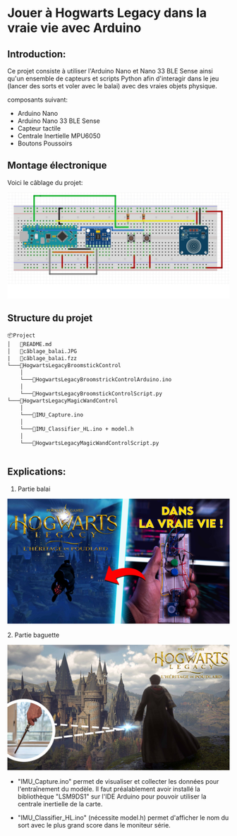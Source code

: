 # Jouer à Hogwarts Legacy dans la vraie vie avec Arduino

## Introduction: 
Ce projet consiste à utiliser l'Arduino Nano et Nano 33 BLE Sense ainsi qu'un ensemble de capteurs et scripts Python afin d'interagir dans le jeu (lancer des sorts et voler avec le balai) avec des vraies objets physique.

composants suivant:
* Arduino Nano
* Arduino Nano 33 BLE Sense
* Capteur tactile
* Centrale Inertielle MPU6050
* Boutons Poussoirs


## Montage électronique
Voici le câblage du projet:

![](câblage_balai.JPG#center)

## Structure du projet
```
📦Project
│   📜README.md
│   📜câblage_balai.JPG
|   📜câblage_balai.fzz
└───📂HogwartsLegacyBroomstickControl
    │
    └───📜HogwartsLegacyBroomstrickControlArduino.ino
    │
    └───📜HogwartsLegacyBroomstickControlScript.py
└───📂HogwartsLegacyMagicWandControl
    │
    └───📜IMU_Capture.ino
    │
    └───📜IMU_Classifier_HL.ino + model.h
    │
    └───📜HogwartsLegacyMagicWandControlScript.py
    

```
## Explications:
1. Partie balai
<span style="display:block;text-align:center">

[![](minia_balai.jpg#center)](https://youtu.be/TjQjy_GWWaY)

</span>
2. Partie baguette
<span style="display:block;text-align:center">

[![](minia_baguette.jpg#center)](https://youtu.be/TjQjy_GWWaY)

</span>

   * "IMU_Capture.ino" permet de visualiser et collecter les données pour l'entraînement du modèle. Il faut préalablement avoir installé la bibliothèque "LSM9DS1" sur l'IDE Arduino pour pouvoir utiliser la centrale inertielle de la carte.
   
   * "IMU_Classifier_HL.ino" (nécessite model.h) permet d'afficher le nom du sort avec le plus grand score dans le moniteur série.



 
